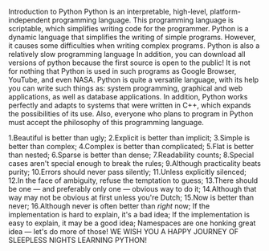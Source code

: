 Introduction to Python
Python is an interpretable, high-level, platform-independent programming language.
This programming language is scriptable, which simplifies writing code for the programmer.
Python is a dynamic language that simplifies the writing of simple programs.
However, it causes some difficulties when writing complex programs.
Python is also a relatively slow programming language
In addition, you can download all versions of python because the first source is open to the public!
It is not for nothing that Python is used in such programs as Google Browser, YouTube, and even NASA.
Python is quite a versatile language, with its help you can write such things as:
system programming, graphical and web applications, as well as database applications. 
In addition, Python works perfectly and adapts to systems that were written in C++,
which expands the possibilities of its use.
Also, everyone who plans to program in Python must accept the philosophy of this programming language.

1.Beautiful is better than ugly;
2.Explicit is better than implicit;
3.Simple is better than complex;
4.Complex is better than complicated;
5.Flat is better than nested;
6.Sparse is better than dense;
7.Readability counts;
8.Special cases aren't special enough to break the rules;
9.Although practicality beats purity;
10.Errors should never pass silently;
11.Unless explicitly silenced;
12.In the face of ambiguity, refuse the temptation to guess;
13.There should be one — and preferably only one — obvious way to do it;
14.Although that way may not be obvious at first unless you're Dutch;
   15.Now is better than never;
16.Although never is often better than *right* now;
If the implementation is hard to explain, it's a bad idea;
If the implementation is easy to explain, it may be a good idea;
Namespaces are one honking great idea — let's do more of those!
WE WISH YOU A HAPPY JOURNEY OF SLEEPLESS NIGHTS LEARNING PYTHON!